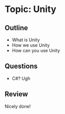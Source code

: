 # Topic: Unity

## Outline

- What is Unity
- How we use Unity
- How can you use Unity

## Questions 

- C#? Ugh

## Review

Nicely done!
